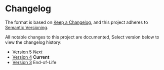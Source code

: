 # Changelog

The format is based on [Keep a Changelog](https://keepachangelog.com/en/1.0.0/),
and this project adheres to [Semantic Versioning](https://semver.org/spec/v2.0.0.html).

All notable changes to this project are documented, Select version below to view the changelog history:

* [Version 5](changelogs/V5.md) _Next_
* [Version 4](changelogs/V4.md) **Current**
* [Version 3](changelogs/V3.md) End-of-Life